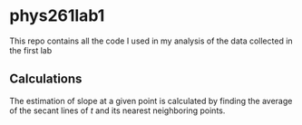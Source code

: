 # phys261lab1
This repo contains all the code I used in my analysis of the data collected in the first lab

## Calculations
The estimation of slope at a given point is calculated by finding the average of the secant lines of $t$ and its nearest neighboring points.

